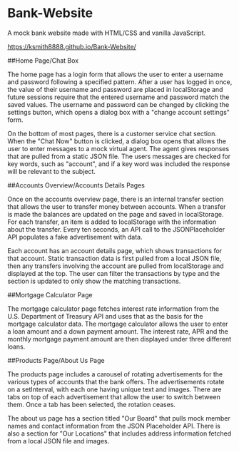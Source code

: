 # Bank-Website

A mock bank website made with HTML/CSS and vanilla JavaScript.

https://ksmith8888.github.io/Bank-Website/

##Home Page/Chat Box

The home page has a login form that allows the user to enter a username and password following a specified pattern. After a user has logged in once, the value of their username and password are placed in localStorage and future sessions require that the entered username and password match the saved values. The username and password can be changed by clicking the settings button, which opens a dialog box with a "change account settings" form. 

On the bottom of most pages, there is a customer service chat section. When the "Chat Now" button is clicked, a dialog box opens that allows the user to enter messages to a mock virtual agent. The agent gives responses that are pulled from a static JSON file. The users messages are checked for key words, such as "account", and if a key word was included the response will be relevant to the subject.  

##Accounts Overview/Accounts Details Pages

Once on the accounts overview page, there is an internal transfer section that allows the user to transfer money between accounts. When a transfer is made the balances are updated on the page and saved in localStorage. For each transfer, an item is added to localStorage with the information about the transfer. Every ten seconds, an API call to the JSONPlaceholder API populates a fake advertisement with data.  

Each account has an account details page, which shows transactions for that account. Static transaction data is first pulled from a local JSON file, then any transfers involving the account are pulled from localStorage and displayed at the top. The user can filter the transactions by type and the section is updated to only show the matching transactions.

##Mortgage Calculator Page

The mortgage calculator page fetches interest rate information from the U.S. Department of Treasury API and uses that as the basis for the mortgage calculator data. The mortgage calculator allows the user to enter a loan amount and a down payment amount. The interest rate, APR and the monthly mortgage payment amount are then displayed under three different loans. 

##Products Page/About Us Page

The products page includes a carousel of rotating advertisements for the various types of accounts that the bank offers. The advertisements rotate on a setInterval, with each one having unique text and images. There are tabs on top of each advertisement that allow the user to switch between them. Once a tab has been selected, the rotation ceases.  

The about us page has a section titled "Our Board" that pulls mock member names and contact information from the JSON Placeholder API. There is also a section for "Our Locations" that includes address information fetched from a local JSON file and images. 
